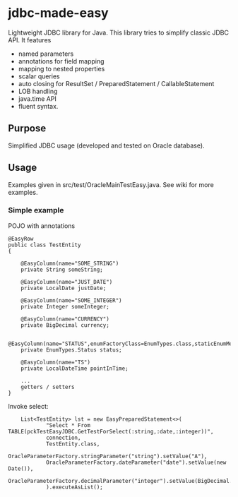 # jdbc-made-easy
Lightweight JDBC library for Java.
This library tries to simplify classic JDBC API. 
It features
* named parameters
* annotations for field mapping
* mapping to nested properties
* scalar queries
* auto closing for ResultSet / PreparedStatement / CallableStatement
* LOB handling
* java.time API
* fluent syntax.

## Purpose
Simplified JDBC usage (developed and tested on Oracle database).

## Usage
Examples given in src/test/OracleMainTestEasy.java. See wiki for more examples.

### Simple example

POJO with annotations
```
@EasyRow
public class TestEntity
{

	@EasyColumn(name="SOME_STRING")
	private String someString;

	@EasyColumn(name="JUST_DATE")
	private LocalDate justDate;
	
	@EasyColumn(name="SOME_INTEGER")
	private Integer someInteger;
	
	@EasyColumn(name="CURRENCY")
	private BigDecimal currency;
	
	@EasyColumn(name="STATUS",enumFactoryClass=EnumTypes.class,staticEnumMethod="statusFactory")
	private EnumTypes.Status status;

	@EasyColumn(name="TS")
	private LocalDateTime pointInTime;

    ...
    getters / setters
}
```

Invoke select:

```
    List<TestEntity> lst = new EasyPreparedStatement<>(
            "Select * From TABLE(pckTestEasyJDBC.GetTestForSelect(:string,:date,:integer))",
            connection,
            TestEntity.class,
            OracleParameterFactory.stringParameter("string").setValue("A"),
            OracleParameterFactory.dateParameter("date").setValue(new Date()),
            OracleParameterFactory.decimalParameter("integer").setValue(BigDecimal.ZERO)
            ).executeAsList();

```
